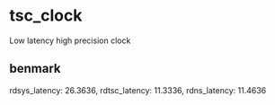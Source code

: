 # tsc_clock
Low latency high precision clock
## benmark
rdsys_latency: 26.3636, rdtsc_latency: 11.3336, rdns_latency: 11.4636